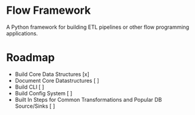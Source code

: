 # Flow Framework

A Python framework for building ETL pipelines or other flow programming applications.

# Roadmap

- Build Core Data Structures [x]
- Document Core Datastructures [ ]
- Build CLI [ ]
- Build Config System [ ]
- Built In Steps for Common Transformations and Popular DB Source/Sinks [ ]